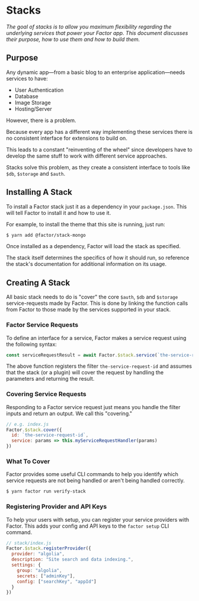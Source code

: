 # Stacks

*The goal of stacks is to allow you maximum flexibility regarding the underlying services that power your Factor app. This document discusses their purpose, how to use them and how to build them.*

## Purpose

Any dynamic app&mdash;from a basic blog to an enterprise application&mdash;needs services to have: 

- User Authentication
- Database
- Image Storage
- Hosting/Server

However, there is a problem. 

Because every app has a different way implementing these services there is no consistent interface for extensions to build on. 

This leads to a constant "reinventing of the wheel" since developers have to develop the same stuff to work with different service approaches. 

Stacks solve this problem, as they create a consistent interface to tools like `$db`, `$storage` and `$auth`.

## Installing A Stack

To install a Factor stack just it as a dependency in your `package.json`. This will tell Factor to install it and how to use it. 

For example, to install the theme that this site is running, just run: 

```bash
$ yarn add @factor/stack-mongo
```

Once installed as a dependency, Factor will load the stack as specified. 

The stack itself determines the specifics of how it should run, so reference the stack's documentation for additional information on its usage.

## Creating A Stack

All basic stack needs to do is "cover" the core `$auth`, `$db` and `$storage` service-requests made by Factor. This is done by linking the function calls from Factor to those made by the services supported in your stack. 

### Factor Service Requests

To define an interface for a service, Factor makes a service request using the following syntax: 

```javascript
const serviceRequestResult = await Factor.$stack.service(`the-service-request-id`, params, opts)
```

The above function registers the filter `the-service-request-id` and assumes that the stack (or a plugin) will cover the request by handling the parameters and returning the result. 

### Covering Service Requests

Responding to a Factor service request just means you handle the filter inputs and return an output. We call this "covering."

```javascript
// e.g. index.js
Factor.$stack.cover({
  id: `the-service-request-id`,
  service: params => this.myServiceRequestHandler(params)
})
```

### What To Cover

Factor provides some useful CLI commands to help you identify which service requests are not being handled or aren't being handled correctly. 

```bash
$ yarn factor run verify-stack
```

### Registering Provider and API Keys

To help your users with setup, you can register your service providers with Factor. This adds your config and API keys to the `factor setup` CLI command.

```javascript
// stack/index.js
Factor.$stack.registerProvider({
  provider: "algolia",
  description: "Site search and data indexing.",
  settings: {
    group: "algolia",
    secrets: ["adminKey"],
    config: ["searchKey", "appId"]
  }
})
```

